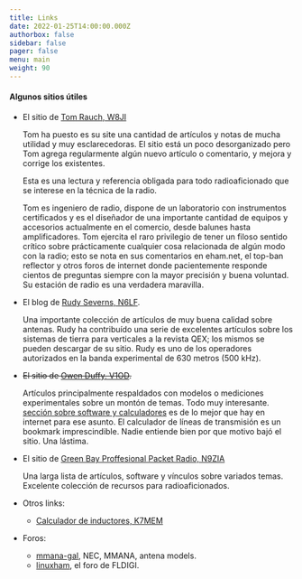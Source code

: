 ```yaml
---
title: Links
date: 2022-01-25T14:00:00.000Z
authorbox: false
sidebar: false
pager: false
menu: main
weight: 90
---
```

#### Algunos sitios útiles

- El sitio de [Tom Rauch, W8JI](http://www.w8ji.com)

    Tom ha puesto es su site una cantidad de artículos y notas de mucha utilidad y
    muy esclarecedoras. El sitio está un poco desorganizado pero Tom agrega
    regularmente algún nuevo artículo o comentario, y mejora y corrige los
    existentes.
     
    Esta es una lectura y referencia obligada para todo radioaficionado que se
    interese en la técnica de la radio.
     
    Tom es ingeniero de radio, dispone de un laboratorio con instrumentos
    certificados y es el diseñador de una importante cantidad de equipos y
    accesorios actualmente en el comercio, desde balunes hasta amplificadores. Tom
    ejercita el raro privilegio de tener un filoso sentido crítico sobre
    prácticamente cualquier cosa relacionada de algún modo con la radio; esto se
    nota en sus comentarios en eham.net, el top-ban reflector y otros foros de
    internet donde pacientemente responde cientos de preguntas siempre con la mayor
    precisión y buena voluntad. Su estación de radio es una verdadera maravilla.

- El blog de [Rudy Severns, N6LF](https://www.antennasbyn6lf.com/).

    Una importante colección de artículos de muy buena calidad sobre antenas. Rudy ha
    contribuído una serie de excelentes artículos sobre los sistemas de tierra para verticales a la 
    revista QEX; los mismos se pueden descargar de su sitio.
    Rudy es uno de los operadores autorizados en la banda experimental de 630 metros (500 kHz).


- <s> El sitio de [Owen Duffy, V1OD](http://vk1od.net).</s>

    Artículos principalmente respaldados con modelos o mediciones experimentales
    sobre un montón de temas. Todo muy interesante.  [sección sobre software y
    calculadores](http://vk1od.net/software/index.htm) es de lo mejor que hay en
    internet para ese asunto. El calculador de líneas de transmisión es un bookmark
    imprescindible.
    Nadie entiende bien por que motivo bajó el sitio. Una lástima.


-  El sitio de [Green Bay Proffesional Packet Radio, N9ZIA](http://www.qsl.net/n9zia)

    Una larga lista de artículos, software y vínculos sobre variados temas. Excelente colección 
    de recursos para radioaficionados.


- Otros links:

    - [Calculador de inductores, K7MEM](https://www.k7mem.com/Ind_Coil_Ind_Calc.html)

 - Foros:

    - [mmana-gal](https://groups.io/g/mmana-gal/topics), NEC, MMANA, antena models.
    - [linuxham](https://groups.io/g/linuxham), el foro de FLDIGI.

